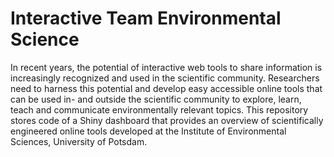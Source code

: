 # Interactive Team Environmental Science

In recent years, the potential of interactive web tools to share information is increasingly recognized and used in the scientific community. Researchers need to harness this potential and develop easy accessible online tools that can be used in- and outside the scientific community to explore, learn, teach and communicate environmentally relevant topics. This repository stores code of a Shiny dashboard that provides an overview of scientifically engineered online tools developed at the Institute of Environmental Sciences, University of Potsdam.



